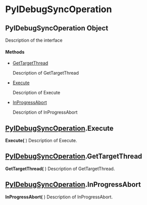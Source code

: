 # PyIDebugSyncOperation

## PyIDebugSyncOperation Object

Description of the interface

#### Methods


  - [GetTargetThread](PyIDebugSyncOperation.md#pyidebugsyncoperationgettargetthread)

    Description of GetTargetThread&nbsp;

  - [Execute](PyIDebugSyncOperation.md#pyidebugsyncoperationexecute)

    Description of Execute&nbsp;

  - [InProgressAbort](PyIDebugSyncOperation.md#pyidebugsyncoperationinprogressabort)

    Description of InProgressAbort&nbsp;

## [PyIDebugSyncOperation](#pyidebugsyncoperation)\.Execute

 **Execute\(** \)
Description of Execute\.

## [PyIDebugSyncOperation](#pyidebugsyncoperation)\.GetTargetThread

 **GetTargetThread\(** \)
Description of GetTargetThread\.

## [PyIDebugSyncOperation](#pyidebugsyncoperation)\.InProgressAbort

 **InProgressAbort\(** \)
Description of InProgressAbort\.